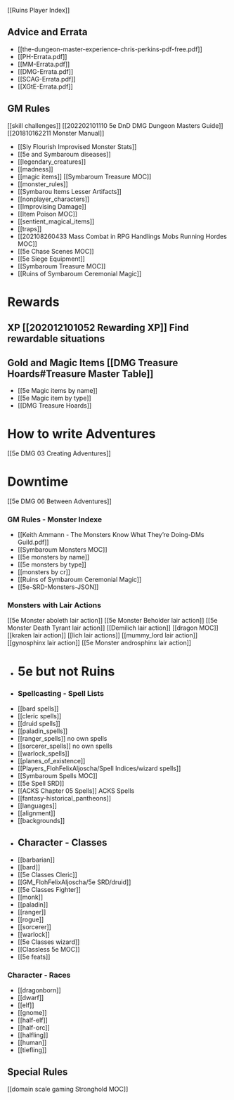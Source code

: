 [[Ruins Player Index]]

## Advice and Errata
- [[the-dungeon-master-experience-chris-perkins-pdf-free.pdf]]
- [[PH-Errata.pdf]]
- [[MM-Errata.pdf]]
- [[DMG-Errata.pdf]]
- [[SCAG-Errata.pdf]]
- [[XGtE-Errata.pdf]]

## GM Rules
[[skill challenges]]
[[202202101110 5e DnD DMG Dungeon Masters Guide]]
[[201810162211 Monster Manual]]
- [[Sly Flourish Improvised Monster Stats]]
 - [[5e and Symbaroum diseases]]              
 - [[legendary_creatures]]   
 - [[madness]]        
 - [[magic items]]    [[Symbaroum Treasure MOC]]       
 - [[monster_rules]]  
 - [[Symbarou Items Lesser Artifacts]]       
 - [[nonplayer_characters]]  
 - [[Improvising Damage]]
 - [[Item Poison MOC]]               
 - [[sentient_magical_items]]
 - [[traps]]
 - [[202108260433 Mass Combat in RPG Handlings Mobs Running Hordes MOC]]
 - [[5e Chase Scenes MOC]]
 - [[5e Siege Equipment]]
 - [[Symbaroum Treasure MOC]]
- [[Ruins of Symbaroum Ceremonial Magic]]


# Rewards
## XP [[202012101052 Rewarding XP]] Find rewardable situations
## Gold and Magic Items [[DMG Treasure Hoards#Treasure Master Table]]
- [[5e Magic items by name]]            
- [[5e Magic item by type]]      
- [[DMG Treasure Hoards]]

# How to write Adventures
[[5e DMG 03 Creating Adventures]]
# Downtime
[[5e DMG 06 Between Adventures]]

### GM Rules - Monster Indexe
- [[Keith Ammann - The Monsters Know What They’re Doing-DMs Guild.pdf]]
- [[Symbaroum Monsters MOC]]
- [[5e monsters by name]]     
- [[5e monsters by type]]     
- [[monsters by cr]]       
- [[Ruins of Symbaroum Ceremonial Magic]]
- [[5e-SRD-Monsters-JSON]]
### Monsters with Lair Actions
[[5e Monster aboleth lair action]]
[[5e Monster Beholder lair action]]
[[5e Monster Death Tyrant lair action]]
[[Demilich lair action]]
[[dragon MOC]]
[[kraken lair action]]
[[lich lair actions]]
[[mummy_lord lair action]]
[[gynosphinx lair action]]
[[5e Monster androsphinx lair action]]





- # 5e but not Ruins
- ### Spellcasting - Spell Lists                                                
 - [[bard spells]]                                        
 - [[cleric spells]]                                      
 - [[druid spells]]                                       
 - [[paladin_spells]]        
 - [[ranger_spells]]         no own spells
 - [[sorcerer_spells]]       no own spells
 - [[warlock_spells]]    
 - [[planes_of_existence]]
 - [[Players_FlohFelixAljoscha/Spell Indices/wizard spells]]    
 - [[Symbaroum Spells MOC]]
 - [[5e Spell SRD]]
 - [[ACKS Chapter 05 Spells]] ACKS Spells
 - [[fantasy-historical_pantheons]]
 - [[languages]]   
 - [[alignment]]        
 - [[backgrounds]]       
 - ## Character - Classes                    
- [[barbarian]]                                                           
- [[bard]]                                                                
- [[5e Classes Cleric]]                                                              
- [[GM_FlohFelixAljoscha/5e SRD/druid]]                                 
- [[5e Classes Fighter]]                                                             
- [[monk]]                                                                
- [[paladin]]                            
- [[ranger]]                             
- [[rogue]]                              
- [[sorcerer]]                           
- [[warlock]]                            
- [[5e Classes wizard]]              
- [[Classless 5e MOC]]
- [[5e feats]] 
### Character - Races
- [[dragonborn]]   
- [[dwarf]]        
- [[elf]]          
- [[gnome]]        
- [[half-elf]]     
- [[half-orc]]     
- [[halfling]]     
- [[human]]        
- [[tiefling]]
## Special Rules
[[domain scale gaming Stronghold MOC]]